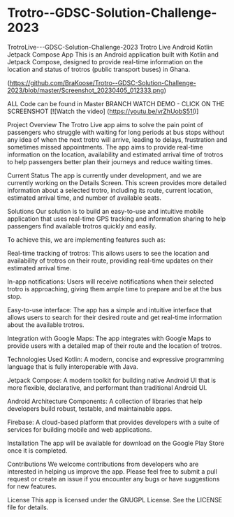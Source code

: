 # Trotro--GDSC-Solution-Challenge-2023
TrotroLive---GDSC-Solution-Challenge-2023
Trotro Live Android Kotlin Jetpack Compose App This is an Android application built with Kotlin and Jetpack Compose, designed to provide real-time information on the location and status of trotros (public transport buses) in Ghana.

(https://github.com/BraKoose/Trotro--GDSC-Solution-Challenge-2023/blob/master/Screenshot_20230405_012333.png)

ALL Code can be found in Master BRANCH
WATCH DEMO - CLICK ON THE SCREENSHOT
[![Watch the video] (https://youtu.be/vrZhUobS51I)]

Project Overview The Trotro Live app aims to solve the pain point of passengers who struggle with waiting for long periods at bus stops without any idea of when the next trotro will arrive, leading to delays, frustration and sometimes missed appointments. The app aims to provide real-time information on the location, availability and estimated arrival time of trotros to help passengers better plan their journeys and reduce waiting times.

Current Status The app is currently under development, and we are currently working on the Details Screen. This screen provides more detailed information about a selected trotro, including its route, current location, estimated arrival time, and number of available seats.

Solutions Our solution is to build an easy-to-use and intuitive mobile application that uses real-time GPS tracking and information sharing to help passengers find available trotros quickly and easily.

To achieve this, we are implementing features such as:

Real-time tracking of trotros: This allows users to see the location and availability of trotros on their route, providing real-time updates on their estimated arrival time.

In-app notifications: Users will receive notifications when their selected trotro is approaching, giving them ample time to prepare and be at the bus stop.

Easy-to-use interface: The app has a simple and intuitive interface that allows users to search for their desired route and get real-time information about the available trotros.

Integration with Google Maps: The app integrates with Google Maps to provide users with a detailed map of their route and the location of trotros.

Technologies Used Kotlin: A modern, concise and expressive programming language that is fully interoperable with Java.

Jetpack Compose: A modern toolkit for building native Android UI that is more flexible, declarative, and performant than traditional Android UI.

Android Architecture Components: A collection of libraries that help developers build robust, testable, and maintainable apps.

Firebase: A cloud-based platform that provides developers with a suite of services for building mobile and web applications.

Installation The app will be available for download on the Google Play Store once it is completed.

Contributions We welcome contributions from developers who are interested in helping us improve the app. Please feel free to submit a pull request or create an issue if you encounter any bugs or have suggestions for new features.

License This app is licensed under the GNUGPL License. See the LICENSE file for details.
